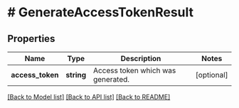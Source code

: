 # # GenerateAccessTokenResult

## Properties

Name | Type | Description | Notes
------------ | ------------- | ------------- | -------------
**access_token** | **string** | Access token which was generated. | [optional]

[[Back to Model list]](../../README.md#models) [[Back to API list]](../../README.md#endpoints) [[Back to README]](../../README.md)
